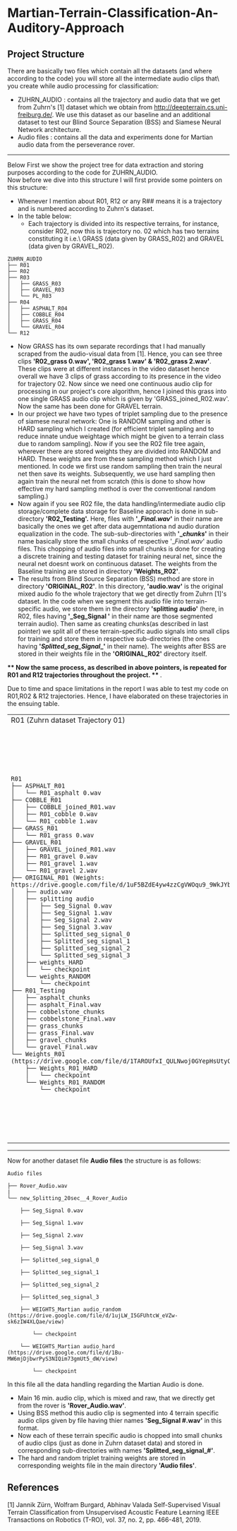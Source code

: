 # Martian-Terrain-Classification-An-Auditory-Approach

## Project Structure
There are basically two files which contain all the datasets (and where according to the code) you will store all the intermediate audio clips that\ 
you create while audio processing for classification:
- ZUHRN_AUDIO : contains all the trajectory and audio data that we get from Zuhrn's [1] dataset which we obtain from http://deepterrain.cs.uni-freiburg.de/. We use this dataset as our baseline and an additional dataset to test our Blind Source Separation (BSS) and Siamese Neural Network architecture.
- Audio files : contains all the data and experiments done for Martian audio data from the perseverance rover.


----
Below First we show the project tree for data extraction and storing purposes according to the code for ZUHRN_AUDIO.\
Now before we dive into this structure I will first provide some pointers on this structure:
* Whenever I mention about R01, R12 or any R## means it is a trajectory and is numbered according to Zuhrn's dataset.
* In the table below:
  * Each trajectory is divided into its respective terrains, for instance, consider R02, now this is trajectory no. 02 which has two terrains constituting it i.e.\ GRASS (data given by GRASS_R02) and GRAVEL (data given by GRAVEL_R02).

```
ZUHRN_AUDIO
├── R01
├── R02
├── R03
│   ├── GRASS_R03
│   ├── GRAVEL_R03
│   └── PL_R03
├── R04
│   ├── ASPHALT_R04
│   ├── COBBLE_R04
│   ├── GRASS_R04
│   └── GRAVEL_R04
└── R12
```


  * Now GRASS has its own separate recordings that I had manually scraped from the audio-visual data from [1]. Hence, you can see three clips **'R02_grass 0.wav', 'R02_grass 1.wav' & 'R02_grass 2.wav'**. These clips were at different instances in the video dataset hence overall we have 3 clips of grass according to its presence in the video for trajectory 02. Now since we need one continuous audio clip for processing in our project's core algorithm, hence I joined this grass into one single GRASS audio clip which is given by 'GRASS_joined_R02.wav'. Now the same has been done for GRAVEL terrain.
  * In our project we have two types of triplet sampling due to the presence of siamese neural network: One is RANDOM sampling and other is HARD sampling which I created (for efficient triplet sampling and to reduce innate undue weightage which might be given to a terrain class due to random sampling). Now if you see the R02 file tree again, wherever there are stored weights they are divided into RANDOM and HARD. These weights are from these sampling method which I just mentioned. In code we first use random sampling then train the neural net then save its weights. Subsequently, we use hard sampling then again train  the neural net from scratch (this is done to show how effective my hard sampling method is over the conventional random sampling.)
  * Now again if you see R02 file, the data handling/intermediate audio clip storage/complete data storage for Baseline apporach is done in sub-directory **'R02_Testing'.** Here, files with **'__Final.wav_'** in their name are basically the ones we get after data augemntationa nd audio duration equalization in the code. The sub-sub-directories with **'__chunks_'** in their name basically store the small chunks of respective '__Final.wav_' audio files. This chopping of audio files into small chunks is done for creating a discrete training and testing dataset for training neural net, since the neural net doesnt work on continuous dataset. The weights from the Baseline training are stored in directory **'Weights_R02'**.
  * The results from Blind Source Separation (BSS) method are store in directory **'ORIGINAL_R02'**. In this directory, **'audio.wav'** is the original mixed audio fo the whole trajectory that we get directly from Zuhrn [1]'s dataset. In the code when we segment this audio file into terrain-specific audio, we store them in the directory **'splitting audio'** (here, in R02, files having **'_Seg_Signal '** in their name are those segmented terrain audio). Then same as creating chunks(as described in last pointer) we split all of these terrain-specific audio signals into small clips for training and store them in respective sub-directories (the ones having **'_Splitted_seg_Signal__'** in their name). The weights after BSS are stored in their weights file in the **'ORIGINAL_R02'** directory itself.
 
  
 <strong> ** Now the same process, as described in above pointers, is repeated for R01 and R12 trajectories throughout the project. ** </strong>.
  




  




Due to time and space limitations in the report I was able to test my code on R01,R02 & R12 trajectories. Hence, I have elaborated on these trajectories in the ensuing table.



<table id="example-table">
  <tbody>
    <tr>
      <td>R01 (Zuhrn dataset Trajectory 01)</td>
      <td>R02 (Zuhrn dataset Trajectory 02)</td>
      <td>R12 (Zuhrn dataset Trajectory 12)</td>
    </tr>
    <tr> 
<td>

```
R01
├── ASPHALT_R01
│   └── R01_asphalt 0.wav
├── COBBLE_R01
│   ├── COBBLE_joined_R01.wav
│   ├── R01_cobble 0.wav
│   └── R01_cobble 1.wav
├── GRASS_R01
│   └── R01_grass 0.wav
├── GRAVEL_R01
│   ├── GRAVEL_joined_R01.wav
│   ├── R01_gravel 0.wav
│   ├── R01_gravel 1.wav
│   └── R01_gravel 2.wav
├── ORIGINAL_R01 (Weights: https://drive.google.com/file/d/1uF5BZdE4yw4zzCgVWOqu9_9WkJYbt3Hr/view)
│   ├── audio.wav
│   ├── splitting audio
│   │   ├── Seg_Signal 0.wav
│   │   ├── Seg_Signal 1.wav
│   │   ├── Seg_Signal 2.wav
│   │   ├── Seg_Signal 3.wav
│   │   ├── Splitted_seg_signal_0
│   │   ├── Splitted_seg_signal_1
│   │   ├── Splitted_seg_signal_2
│   │   └── Splitted_seg_signal_3
│   ├── weights_HARD
│   │   └── checkpoint
│   └── weights_RANDOM
│       └── checkpoint
├── R01_Testing
│   ├── asphalt_chunks
│   ├── asphalt_Final.wav
│   ├── cobbelstone_chunks
│   ├── cobbelstone_Final.wav
│   ├── grass_chunks
│   ├── grass_Final.wav
│   ├── gravel_chunks
│   └── gravel_Final.wav
└── Weights_R01 (https://drive.google.com/file/d/1TAROUfxI_QULNwoj0GYepHsUtyC7wkVx/view)
    ├── Weights_R01_HARD
    │   └── checkpoint
    └── Weights_R01_RANDOM
        └── checkpoint
```   
</td>
<td>

```
R02
├── GRASS_R02
│   ├── GRASS_joined_R02.wav
│   ├── R02_grass 0.wav
│   ├── R02_grass 1.wav
│   └── R02_grass 2.wav
├── GRAVEL_R02
│   ├── GRAVEL_joined_R02.wav
│   ├── R02_gravel 0.wav
│   ├── R02_gravel 1.wav
│   ├── R02_gravel 2.wav
│   ├── R02_gravel 3.wav
│   └── R02_gravel 4.wav
├── ORIGINAL_R02 (Weights: https://drive.google.com/file/d/1Q43YMrecRVWDNgNWbx7Wo5re9NOePO29/view)
│   ├── audio.wav
│   ├── splitting audio
│   │   ├── Seg_Signal 0.wav
│   │   ├── Seg_Signal 1.wav
│   │   ├── Splitted_seg_signal_0
│   │   └── Splitted_seg_signal_1
│   ├── weights_HARD
│   │   └── checkpoint
│   └── weights_RANDOM
│       └── checkpoint
├── R02_Testing
│   ├── grass_chunks
│   ├── grass_Final.wav
│   ├── gravel_chunks
│   └── gravel_Final.wav
└── Weights_R02 (https://drive.google.com/file/d/1B5ia0OWTH1eR1DCBA-znE9cYDX4j_50c/view)
    ├── Weights_R02_HARD
    │   └── checkpoint
    └── Weights_R02_RANDOM
        └── checkpoint

```
</td><td>

```
R12
├── ASPHALT_R12
│   ├── ASPHALT_joined_R12.wav
│   ├── R12_asphalt 0.wav
│   └── R12_asphalt 1.wav
├── COBBLE_R12
│   └── R12_cobble 0.wav
├── GRASS_R12
│   ├── GRASS_joined_R12.wav
│   ├── R12_grass 0.wav
│   └── R12_grass 1.wav
├── GRAVEL_R12
│   ├── GRAVEL_joined_R12.wav
│   ├── R12_gravel 0.wav
│   ├── R12_gravel 1.wav
│   ├── R12_gravel 2.wav
│   ├── R12_gravel 3.wav
│   └── R12_gravel 4.wav
├── ORIGINAL_R12 (Weights: https://drive.google.com/file/d/1cwdiK44DHV1BUwTno4nfm6zBiDyZFX1w/view)
│   ├── audio.wav
│   ├── splitting audio
│   │   ├── Seg_Signal 0.wav
│   │   ├── Seg_Signal 1.wav
│   │   ├── Seg_Signal 2.wav
│   │   ├── Seg_Signal 3.wav
│   │   ├── Seg_Signal 4.wav
│   │   ├── Splitted_seg_signal_0
│   │   ├── Splitted_seg_signal_1
│   │   ├── Splitted_seg_signal_2
│   │   ├── Splitted_seg_signal_3
│   │   └── Splitted_seg_signal_4
│   ├── weights_HARD
│   │   └── checkpoint
│   └── weights_RANDOM
│       └── checkpoint
├── PL_R12
│   └── R12_PL 0.wav
├── R12_Testing
│   ├── asphalt_chunks
│   ├── asphalt_Final.wav
│   ├── cobbelstone_chunks
│   ├── cobbelstone_Final.wav
│   ├── grass_chunks
│   ├── grass_Final.wav
│   ├── gravel_chunks
│   ├── gravel_Final.wav
│   ├── PL_chunks
│   └── PL_Final.wav
└── Weights_R12 (https://drive.google.com/file/d/1ezOENg325jbmLQsxoX0qP1nTEr-92V94/view)
    ├── Weights_R12_HARD
    │   └── checkpoint
    └── Weights_R12_RANDOM
        └── checkpoint


```
</td>
    </tr>
  </tbody>
</table>

----
Now for another dataset file **Audio files** the structure is as follows:

```
Audio files

├── Rover_Audio.wav
|
└── new_Splitting_20sec__4_Rover_Audio

    ├── Seg_Signal 0.wav

    ├── Seg_Signal 1.wav

    ├── Seg_Signal 2.wav

    ├── Seg_Signal 3.wav

    ├── Splitted_seg_signal_0

    ├── Splitted_seg_signal_1

    ├── Splitted_seg_signal_2

    ├── Splitted_seg_signal_3

    ├── WEIGHTS_Martian audio_random (https://drive.google.com/file/d/1ujLW_I5GFUhtcW_eVZw-sk6zIW4XLQae/view)

        └── checkpoint

    └── WEIGHTS_Martian audio_hard (https://drive.google.com/file/d/1Bu-MW6mjDjbwrPyS3NIQim73gmUt5_dW/view)

        └── checkpoint
```

In this file all the data handling regarding the Martian Audio is done.
* Main 16 min. audio clip, which is mixed and raw, that we directly get from the rover is **'Rover_Audio.wav'**.
* Using BSS method this audio clip is segmented into 4 terrain specific audio clips given by file having thier names **'Seg_Signal #.wav'** in this format.
* Now each of these terrain specific audio is chopped into small chunks of audio clips (just as done in Zuhrn dataset data) and stored in corresponding sub-directories with names **'Splitted_seg_signal_#'**.
* The hard and random triplet training weights are stored in corresponding weights file in the main directory **'Audio files'**.

## References
[1] Jannik Zürn, Wolfram Burgard, Abhinav Valada
    Self-Supervised Visual Terrain Classification from Unsupervised Acoustic Feature Learning
    IEEE Transactions on Robotics (T-RO), vol. 37, no. 2, pp. 466-481, 2019. 
